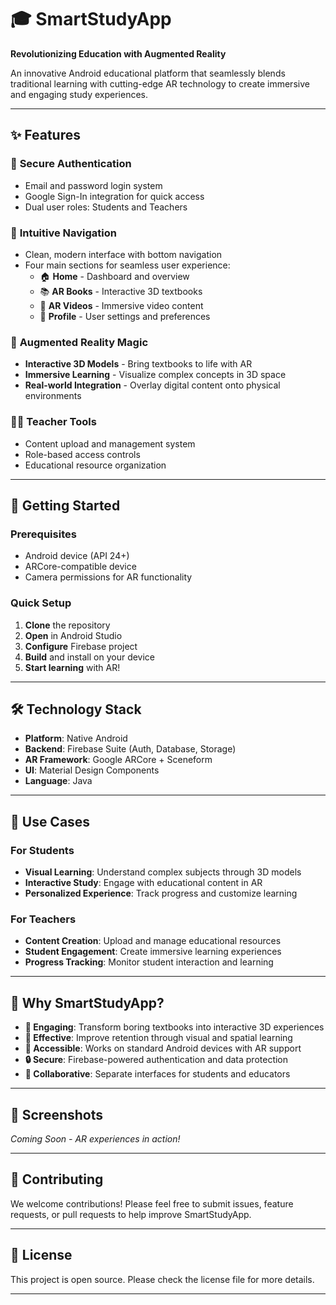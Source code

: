 # 🎓 SmartStudyApp

**Revolutionizing Education with Augmented Reality**

An innovative Android educational platform that seamlessly blends traditional learning with cutting-edge AR technology to create immersive and engaging study experiences. 

---

## ✨ Features

### 🔐 **Secure Authentication**
- Email and password login system
- Google Sign-In integration for quick access
- Dual user roles: Students and Teachers

### 📱 **Intuitive Navigation**
- Clean, modern interface with bottom navigation
- Four main sections for seamless user experience:
  - 🏠 **Home** - Dashboard and overview
  - 📚 **AR Books** - Interactive 3D textbooks
  - 🎥 **AR Videos** - Immersive video content
  - 👤 **Profile** - User settings and preferences

### 🥽 **Augmented Reality Magic**
- **Interactive 3D Models** - Bring textbooks to life with AR
- **Immersive Learning** - Visualize complex concepts in 3D space
- **Real-world Integration** - Overlay digital content onto physical environments

### 👨‍🏫 **Teacher Tools**
- Content upload and management system
- Role-based access controls
- Educational resource organization

---

## 🚀 Getting Started

### Prerequisites
- Android device (API 24+)
- ARCore-compatible device
- Camera permissions for AR functionality

### Quick Setup
1. **Clone** the repository
2. **Open** in Android Studio
3. **Configure** Firebase project
4. **Build** and install on your device
5. **Start learning** with AR!

---

## 🛠️ Technology Stack

- **Platform**: Native Android
- **Backend**: Firebase Suite (Auth, Database, Storage)
- **AR Framework**: Google ARCore + Sceneform
- **UI**: Material Design Components
- **Language**: Java

---

## 🎯 Use Cases

### For Students
- **Visual Learning**: Understand complex subjects through 3D models
- **Interactive Study**: Engage with educational content in AR
- **Personalized Experience**: Track progress and customize learning

### For Teachers
- **Content Creation**: Upload and manage educational resources
- **Student Engagement**: Create immersive learning experiences
- **Progress Tracking**: Monitor student interaction and learning

---

## 🌟 Why SmartStudyApp?

- **🎨 Engaging**: Transform boring textbooks into interactive 3D experiences
- **🧠 Effective**: Improve retention through visual and spatial learning
- **📱 Accessible**: Works on standard Android devices with AR support
- **🔒 Secure**: Firebase-powered authentication and data protection
- **👥 Collaborative**: Separate interfaces for students and educators

---

## 📸 Screenshots

*Coming Soon - AR experiences in action!*

---

## 🤝 Contributing

We welcome contributions! Please feel free to submit issues, feature requests, or pull requests to help improve SmartStudyApp.

---

## 📄 License

This project is open source. Please check the license file for more details.

---

